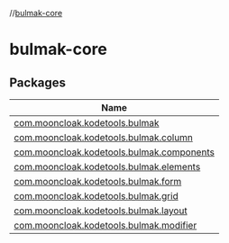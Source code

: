 //[bulmak-core](index.md)

# bulmak-core

## Packages

| Name |
|---|
| [com.mooncloak.kodetools.bulmak](bulmak-core/com.mooncloak.kodetools.bulmak/index.md) |
| [com.mooncloak.kodetools.bulmak.column](bulmak-core/com.mooncloak.kodetools.bulmak.column/index.md) |
| [com.mooncloak.kodetools.bulmak.components](bulmak-core/com.mooncloak.kodetools.bulmak.components/index.md) |
| [com.mooncloak.kodetools.bulmak.elements](bulmak-core/com.mooncloak.kodetools.bulmak.elements/index.md) |
| [com.mooncloak.kodetools.bulmak.form](bulmak-core/com.mooncloak.kodetools.bulmak.form/index.md) |
| [com.mooncloak.kodetools.bulmak.grid](bulmak-core/com.mooncloak.kodetools.bulmak.grid/index.md) |
| [com.mooncloak.kodetools.bulmak.layout](bulmak-core/com.mooncloak.kodetools.bulmak.layout/index.md) |
| [com.mooncloak.kodetools.bulmak.modifier](bulmak-core/com.mooncloak.kodetools.bulmak.modifier/index.md) |
